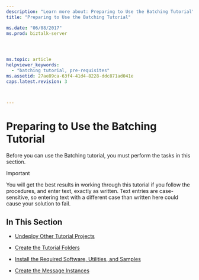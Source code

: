 ```yaml
---
description: "Learn more about: Preparing to Use the Batching Tutorial"
title: "Preparing to Use the Batching Tutorial"

ms.date: "06/08/2017"
ms.prod: biztalk-server




ms.topic: article
helpviewer_keywords: 
  - "batching tutorial, pre-requisites"
ms.assetid: 27ae89ca-63f4-41d4-8228-ddc871ad041e
caps.latest.revision: 3



---
```

# Preparing to Use the Batching Tutorial
Before you can use the Batching tutorial, you must perform the tasks in this section.  
  
> [!IMPORTANT]
>  You will get the best results in working through this tutorial if you follow the procedures, and enter text, exactly as written. Text entries are case-sensitive, so entering text with a different case than written here could cause your solution to fail.  
  
## In This Section  
  
-   [Undeploy Other Tutorial Projects](../../adapters-and-accelerators/accelerator-hl7/undeploy-other-tutorial-projects.md)  
  
-   [Create the Tutorial Folders](../../adapters-and-accelerators/accelerator-hl7/create-the-tutorial-folders.md)  
  
-   [Install the Required Software, Utilities, and Samples](../../adapters-and-accelerators/accelerator-hl7/install-the-required-software-utilities-and-samples.md)  
  
-   [Create the Message Instances](../../adapters-and-accelerators/accelerator-hl7/create-the-message-instances.md)
